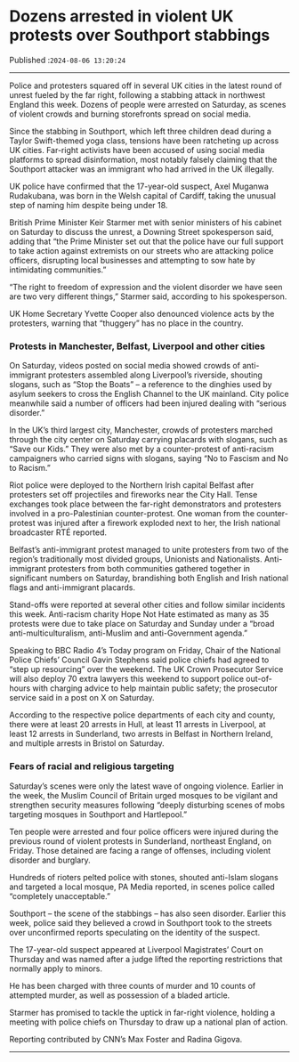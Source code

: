 # Dozens arrested in violent UK protests over Southport stabbings

Published :`2024-08-06 13:20:24`

---

Police and protesters squared off in several UK cities in the latest round of unrest fueled by the far right, following a stabbing attack in northwest England this week. Dozens of people were arrested on Saturday, as scenes of violent crowds and burning storefronts spread on social media.

Since the stabbing in Southport, which left three children dead during a Taylor Swift-themed yoga class, tensions have been ratcheting up across UK cities. Far-right activists have been accused of using social media platforms to spread disinformation, most notably falsely claiming that the Southport attacker was an immigrant who had arrived in the UK illegally.

UK police have confirmed that the 17-year-old suspect, Axel Muganwa Rudakubana, was born in the Welsh capital of Cardiff, taking the unusual step of naming him despite being under 18.

British Prime Minister Keir Starmer met with senior ministers of his cabinet on Saturday to discuss the unrest, a Downing Street spokesperson said, adding that “the Prime Minister set out that the police have our full support to take action against extremists on our streets who are attacking police officers, disrupting local businesses and attempting to sow hate by intimidating communities.”

“The right to freedom of expression and the violent disorder we have seen are two very different things,” Starmer said, according to his spokesperson.

UK Home Secretary Yvette Cooper also denounced violence acts by the protesters, warning that “thuggery” has no place in the country.

### Protests in Manchester, Belfast, Liverpool and other cities

On Saturday, videos posted on social media showed crowds of anti-immigrant protesters assembled along Liverpool’s riverside, shouting slogans, such as “Stop the Boats” – a reference to the dinghies used by asylum seekers to cross the English Channel to the UK mainland. City police meanwhile said a number of officers had been injured dealing with “serious disorder.”

In the UK’s third largest city, Manchester, crowds of protesters marched through the city center on Saturday carrying placards with slogans, such as “Save our Kids.” They were also met by a counter-protest of anti-racism campaigners who carried signs with slogans, saying “No to Fascism and No to Racism.”

Riot police were deployed to the Northern Irish capital Belfast after protesters set off projectiles and fireworks near the City Hall. Tense exchanges took place between the far-right demonstrators and protesters involved in a pro-Palestinian counter-protest. One woman from the counter-protest was injured after a firework exploded next to her, the Irish national broadcaster RTÉ reported.

Belfast’s anti-immigrant protest managed to unite protesters from two of the region’s traditionally most divided groups, Unionists and Nationalists. Anti-immigrant protesters from both communities gathered together in significant numbers on Saturday, brandishing both English and Irish national flags and anti-immigrant placards.

Stand-offs were reported at several other cities and follow similar incidents this week. Anti-racism charity Hope Not Hate estimated as many as 35 protests were due to take place on Saturday and Sunday under a “broad anti-multiculturalism, anti-Muslim and anti-Government agenda.”

Speaking to BBC Radio 4’s Today program on Friday, Chair of the National Police Chiefs’ Council Gavin Stephens said police chiefs had agreed to “step up resourcing” over the weekend. The UK Crown Prosecutor Service will also deploy 70 extra lawyers this weekend to support police out-of-hours with charging advice to help maintain public safety; the prosecutor service said in a post on X on Saturday.

According to the respective police departments of each city and county, there were at least 20 arrests in Hull, at least 11 arrests in Liverpool, at least 12 arrests in Sunderland, two arrests in Belfast in Northern Ireland, and multiple arrests in Bristol on Saturday.

### Fears of racial and religious targeting

Saturday’s scenes were only the latest wave of ongoing violence. Earlier in the week,  the Muslim Council of Britain urged mosques to be vigilant and strengthen security measures following “deeply disturbing scenes of mobs targeting mosques in Southport and Hartlepool.”

Ten people were arrested and four police officers were injured during the previous round of violent protests in Sunderland, northeast England, on Friday. Those detained are facing a range of offenses, including violent disorder and burglary.

Hundreds of rioters pelted police with stones, shouted anti-Islam slogans and targeted a local mosque, PA Media reported, in scenes police called “completely unacceptable.”

Southport – the scene of the stabbings – has also seen disorder. Earlier this week, police said they believed a crowd in Southport took to the streets over unconfirmed reports speculating on the identity of the suspect.

The 17-year-old suspect appeared at Liverpool Magistrates’ Court on Thursday and was named after a judge lifted the reporting restrictions that normally apply to minors.

He has been charged with three counts of murder and 10 counts of attempted murder, as well as possession of a bladed article.

Starmer has promised to tackle the uptick in far-right violence, holding a meeting with police chiefs on Thursday to draw up a national plan of action.

Reporting contributed by CNN’s Max Foster and Radina Gigova.

---

